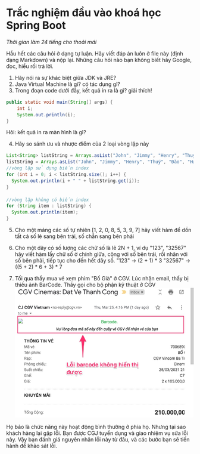 # Trắc nghiệm đầu vào khoá học Spring Boot

*Thời gian làm 24 tiếng cho thoải mái*

Hầu hết các câu hỏi ở dạng tự luận. Hãy viết đáp án luôn ở file này (định dạng Markdown) và nộp lại.
Những câu hỏi nào bạn không biết hãy Google, đọc, hiểu rồi trả lời.

1. Hãy nói ra sự khác biệt giữa JDK và JRE?
2. Java Virtual Machine là gì? có tác dụng gì?
3. Trong đoạn code dưới đây, kết quả in ra là gì? giải thích!
  ```java
  public static void main(String[] args) {
      int i;
      System.out.println(i);
  }
  ```
  Hỏi: kết quả in ra màn hình là gì?

4. Hãy so sánh ưu và nhược điểm của 2 loại vòng lặp này

  ```java
  List<String> listString = Arrays.asList("John", "Jimmy", "Henry", "Thuý", "Đào", "Hương");
  listString = Arrays.asList("John", "Jimmy", "Henry", "Thuý", "Đào", "Hương");
  //vòng lặp sử dụng biến index
  for (int i = 0; i < listString.size(); i++) {
    System.out.println(i + " " + listString.get(i));
  }

  //vòng lặp không có biến index
  for (String item : listString) {
    System.out.println(item);
  }
  ```
  
5. Cho một mảng các số tự nhiên [1, 2, 0, 8, 5, 3, 9, 7] hãy viết hàm để dồn tất cả số lẻ sang bên trái, số chẵn sang bên phải

6. Cho một dãy có số lượng các chữ số là lẻ 2N + 1, ví dụ "123", "32567"
hãy viết hàm lấy chữ số ở chính giữa, cộng với số bên trái, rồi nhân với số bên phải, tiếp tục cho đến hết dãy số. 
"123" -> (2 + 1) * 3
"32567" -> ((5 + 2) * 6 + 3) * 7

7. Tối qua thầy mua vé xem phim "Bố Già" ở CGV. Lúc nhận email, thấy bị thiếu ảnh BarCode. Thầy gọi cho bộ phận kỹ thuật ở CGV
![](cgv.jpg)

Họ bảo là chức năng này hoạt động bình thường ở phía họ. Nhưng tại sao khách hàng lại gặp lỗi. Bạn được CGJ tuyển dụng và giao nhiệm vụ sửa lỗi này. Vậy bạn đánh giá nguyên nhân lỗi này từ đâu, và các bước bạn sẽ tiến hành để khảo sát lỗi.